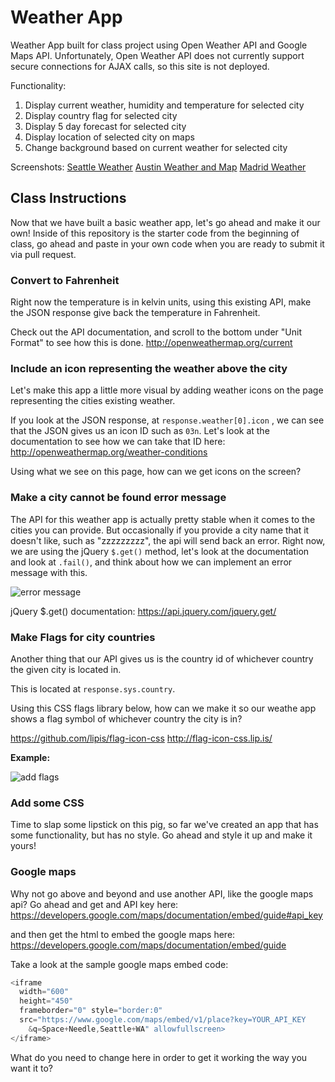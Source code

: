 # Weather App
Weather App built for class project using Open Weather API and Google Maps API. Unfortunately, Open Weather API does not currently support secure connections for AJAX calls, so this site is not deployed.

Functionality:
  1. Display current weather, humidity and temperature for selected city
  2. Display country flag for selected city
  3. Display 5 day forecast for selected city
  4. Display location of selected city on maps
  5. Change background based on current weather for selected city

Screenshots:
[Seattle Weather](http://i.imgur.com/BROV8jl.png)
[Austin Weather and Map](http://i.imgur.com/jc8H2mw.png)
[Madrid Weather](http://i.imgur.com/1OOdnVj.png)



## Class Instructions

Now that we have built a basic weather app, let's go ahead and make it our own! Inside of this repository is the starter code from the beginning of class, go ahead and paste in your own code when you are ready to submit it via pull request.

### Convert to Fahrenheit
Right now the temperature is in kelvin units, using this existing API, make the JSON response give back the temperature in Fahrenheit.

Check out the API documentation, and scroll to the bottom under "Unit Format" to see how this is done.
http://openweathermap.org/current

### Include an icon representing the weather above the city
Let's make this app a little more visual by adding weather icons on the page representing the cities existing weather.

If you look at the JSON response, at `response.weather[0].icon` , we can see that the JSON gives us an icon ID such as `03n`. Let's look at the documentation to see how we can take that ID here:
http://openweathermap.org/weather-conditions

Using what we see on this page, how can we get icons on the screen?

### Make a city cannot be found error message

The API for this weather app is actually pretty stable when it comes to the cities you can provide. But occasionally if you provide a city name that it doesn't like, such as "zzzzzzzzz", the api will send back an error. Right now, we are using the jQuery `$.get()` method, let's look at the documentation and look at `.fail()`, and think about how we can implement an error message with this.

![error message](https://content.screencast.com/users/ddunn91/folders/Jing/media/2c0b4d62-333f-4a6c-a2a2-5725c04b6fd0/00000048.png)

jQuery $.get() documentation: https://api.jquery.com/jquery.get/

### Make Flags for city countries
Another thing that our API gives us is the country id of whichever country the given city is located in.

This is located at `response.sys.country`.

Using this CSS flags library below, how can we make it so our weathe app shows a flag symbol of whichever country the city is in?

https://github.com/lipis/flag-icon-css
http://flag-icon-css.lip.is/

**Example:**

![add flags](https://content.screencast.com/users/ddunn91/folders/Jing/media/8735906a-dbec-4137-b1d6-12488cde976f/00000050.png)

### Add some CSS
Time to slap some lipstick on this pig, so far we've created an app that has some functionality, but has no style. Go ahead and style it up and make it yours!

### Google maps
Why not go above and beyond and use another API, like the google maps api? Go ahead and get and API key here:
https://developers.google.com/maps/documentation/embed/guide#api_key

and then get the html to embed the google maps here:
https://developers.google.com/maps/documentation/embed/guide

Take a look at the sample google maps embed code:
``` javascript
<iframe
  width="600"
  height="450"
  frameborder="0" style="border:0"
  src="https://www.google.com/maps/embed/v1/place?key=YOUR_API_KEY
    &q=Space+Needle,Seattle+WA" allowfullscreen>
</iframe>
```

What do you need to change here in order to get it working the way you want it to?
